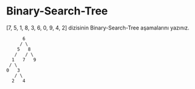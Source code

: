 # Binary-Search-Tree

[7, 5, 1, 8, 3, 6, 0, 9, 4, 2] dizisinin Binary-Search-Tree aşamalarını yazınız.

          6
         / \
        5   8
       /   / \  
      1   7   9
     / \   
    0   3 
       / \
      2   4        
